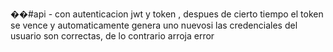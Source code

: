 ��#  a p i - con autenticacion jwt y token , despues de cierto tiempo el token se vence y automaticamente genera uno nuevo si las credenciales del usuario son correctas, de lo contrario arroja error

 
 
